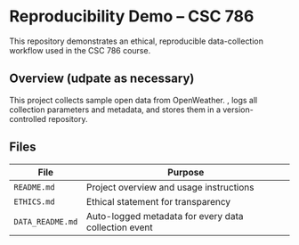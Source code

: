 # Reproducibility Demo – CSC 786

This repository demonstrates an ethical, reproducible data-collection workflow used in the CSC 786 course.

## Overview (udpate as necessary)
This project collects sample open data from OpenWeather.  ,
logs all collection parameters and metadata, and stores them in a version-controlled repository.

## Files
| File | Purpose |
|------|----------|
| `README.md` | Project overview and usage instructions |
| `ETHICS.md` | Ethical statement for transparency |
| `DATA_README.md` | Auto-logged metadata for every data collection event |


